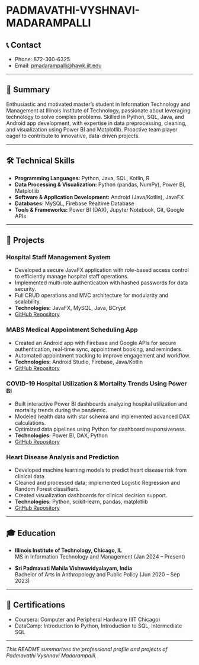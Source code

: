 # PADMAVATHI-VYSHNAVI-MADARAMPALLI

## 📞 Contact
- Phone: 872-360-6325  
- Email: pmadarampalli@hawk.iit.edu  
 

---

## 📝 Summary
Enthusiastic and motivated master’s student in Information Technology and Management at Illinois Institute of Technology, passionate about leveraging technology to solve complex problems. Skilled in Python, SQL, Java, and Android app development, with expertise in data preprocessing, cleaning, and visualization using Power BI and Matplotlib. Proactive team player eager to contribute to innovative, data-driven projects.

---

## 🛠️ Technical Skills

- **Programming Languages:** Python, Java, SQL, Kotlin, R  
- **Data Processing & Visualization:** Python (pandas, NumPy), Power BI, Matplotlib  
- **Software & Application Development:** Android (Java/Kotlin), JavaFX  
- **Databases:** MySQL, Firebase Realtime Database  
- **Tools & Frameworks:** Power BI (DAX), Jupyter Notebook, Git, Google APIs  

---

## 🚀 Projects

### Hospital Staff Management System  
- Developed a secure JavaFX application with role-based access control to efficiently manage hospital staff operations.  
- Implemented multi-role authentication with hashed passwords for data security.  
- Full CRUD operations and MVC architecture for modularity and scalability.  
- **Technologies:** JavaFX, MySQL, Java, BCrypt  
- [GitHub Repository](#)

### MABS Medical Appointment Scheduling App  
- Created an Android app with Firebase and Google APIs for secure authentication, real-time sync, appointment booking, and reminders.  
- Automated appointment tracking to improve engagement and workflow.  
- **Technologies:** Android Studio, Firebase, Java/Kotlin  
- [GitHub Repository](#)

### COVID-19 Hospital Utilization & Mortality Trends Using Power BI  
- Built interactive Power BI dashboards analyzing hospital utilization and mortality trends during the pandemic.  
- Modeled health data with star schema and implemented advanced DAX calculations.  
- Optimized data pipelines using Python for dashboard responsiveness.  
- **Technologies:** Power BI, DAX, Python  
- [GitHub Repository](#)

### Heart Disease Analysis and Prediction  
- Developed machine learning models to predict heart disease risk from clinical data.  
- Cleaned and processed data; implemented Logistic Regression and Random Forest classifiers.  
- Created visualization dashboards for clinical decision support.  
- **Technologies:** Python, scikit-learn, pandas, matplotlib  
- [GitHub Repository](#)

---

## 🎓 Education

- **Illinois Institute of Technology, Chicago, IL**  
  MS in Information Technology and Management (Jan 2024 – Present)  

- **Sri Padmavati Mahila Vishwavidyalayam, India**  
  Bachelor of Arts in Anthropology and Public Policy (Jun 2020 – Sep 2023)  

---

## 📜 Certifications

- Coursera: Computer and Peripheral Hardware (IIT Chicago)  
- DataCamp: Introduction to Python, Introduction to SQL, Intermediate SQL  

---

*This README summarizes the professional profile and projects of Padmavathi Vyshnavi Madarampalli.*
